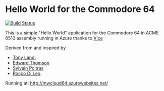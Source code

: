 Hello World for the Commodore 64
================================

[![Build Status](https://dev.azure.com/martinwoodward/c64/_apis/build/status/martinwoodward.hello64?branchName=master)](https://dev.azure.com/martinwoodward/c64/_build/latest?definitionId=42&branchName=master)

This is a simple "Hello World" application for the Commodore 64 in ACME
6510 assembly running in Azure thanks to [Vice](http://vice-emu.sourceforge.net/) 

Derived from and inspired by
 - [Tony Landi](https://www.linkedin.com/in/tonylandi/)
 - [Edward Thomson](https://edwardthomson.com)
 - [Sylvain Poitras](https://github.com/spoitras/Hello-World)
 - [Rocco Di Leo](https://dustlayer.com/c64-coding-tutorials/2013/4/8/episode-2-2-writing-to-the-c64-screen).

Running at: http://mwcloud64.azurewebsites.net/
